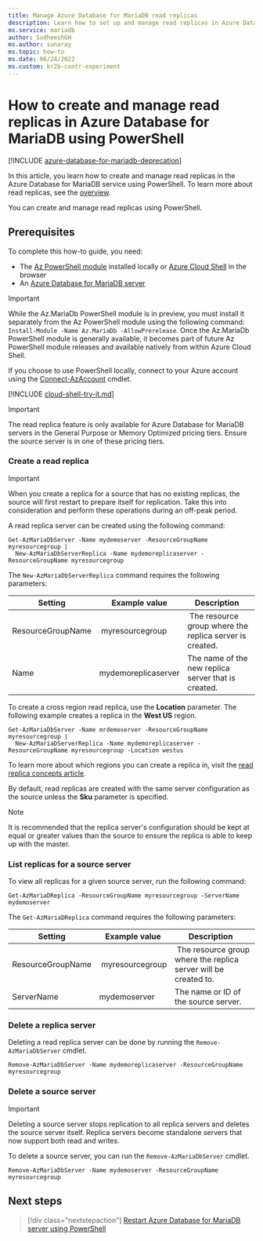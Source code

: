 ```yaml
---
title: Manage Azure Database for MariaDB read replicas
description: Learn how to set up and manage read replicas in Azure Database for MariaDB using PowerShell in the General Purpose or Memory Optimized pricing tiers.
ms.service: mariadb
author: SudheeshGH
ms.author: sunaray
ms.topic: how-to
ms.date: 06/24/2022
ms.custom: kr2b-contr-experiment
---
```


# How to create and manage read replicas in Azure Database for MariaDB using PowerShell

[!INCLUDE [azure-database-for-mariadb-deprecation](includes/azure-database-for-mariadb-deprecation.md)]

In this article, you learn how to create and manage read replicas in the Azure Database for MariaDB service using PowerShell. To learn more about read replicas, see the [overview](concepts-read-replicas.md).

You can create and manage read replicas using PowerShell.

## Prerequisites

To complete this how-to guide, you need:

- The [Az PowerShell module](/powershell/azure/install-azure-powershell) installed
  locally or [Azure Cloud Shell](https://shell.azure.com/) in the browser
- An [Azure Database for MariaDB server](quickstart-create-mariadb-server-database-using-azure-powershell.md)

> [!IMPORTANT]
> While the Az.MariaDb PowerShell module is in preview, you must install it separately from the Az
> PowerShell module using the following command: `Install-Module -Name Az.MariaDb -AllowPrerelease`.
> Once the Az.MariaDb PowerShell module is generally available, it becomes part of future Az
> PowerShell module releases and available natively from within Azure Cloud Shell.

If you choose to use PowerShell locally, connect to your Azure account using the
[Connect-AzAccount](/powershell/module/az.accounts/connect-azaccount) cmdlet.

[!INCLUDE [cloud-shell-try-it.md](~/reusable-content/ce-skilling/azure/includes/cloud-shell-try-it.md)]

> [!IMPORTANT]
> The read replica feature is only available for Azure Database for MariaDB servers in the General
> Purpose or Memory Optimized pricing tiers. Ensure the source server is in one of these pricing
> tiers.

### Create a read replica

> [!IMPORTANT]
> When you create a replica for a source that has no existing replicas, the source will first restart to prepare itself for replication. Take this into consideration and perform these operations during an off-peak period.

A read replica server can be created using the following command:

```azurepowershell-interactive
Get-AzMariaDbServer -Name mydemoserver -ResourceGroupName myresourcegroup |
  New-AzMariaDbServerReplica -Name mydemoreplicaserver -ResourceGroupName myresourcegroup
```

The `New-AzMariaDbServerReplica` command requires the following parameters:

| Setting | Example value | Description  |
| --- | --- | --- |
| ResourceGroupName |  myresourcegroup |  The resource group where the replica server is created.  |
| Name | mydemoreplicaserver | The name of the new replica server that is created. |

To create a cross region read replica, use the **Location** parameter. The following example creates
a replica in the **West US** region.

```azurepowershell-interactive
Get-AzMariaDbServer -Name mrdemoserver -ResourceGroupName myresourcegroup |
  New-AzMariaDServerReplica -Name mydemoreplicaserver -ResourceGroupName myresourcegroup -Location westus
```

To learn more about which regions you can create a replica in, visit the
[read replica concepts article](concepts-read-replicas.md).

By default, read replicas are created with the same server configuration as the source unless the
**Sku** parameter is specified.

> [!NOTE]
> It is recommended that the replica server's configuration should be kept at equal or greater
> values than the source to ensure the replica is able to keep up with the master.

### List replicas for a source server

To view all replicas for a given source server, run the following command:

```azurepowershell-interactive
Get-AzMariaDReplica -ResourceGroupName myresourcegroup -ServerName mydemoserver
```

The `Get-AzMariaDReplica` command requires the following parameters:

| Setting | Example value | Description  |
| --- | --- | --- |
| ResourceGroupName |  myresourcegroup |  The resource group where the replica server will be created to.  |
| ServerName | mydemoserver | The name or ID of the source server. |

### Delete a replica server

Deleting a read replica server can be done by running the `Remove-AzMariaDbServer` cmdlet.

```azurepowershell-interactive
Remove-AzMariaDbServer -Name mydemoreplicaserver -ResourceGroupName myresourcegroup
```

### Delete a source server

> [!IMPORTANT]
> Deleting a source server stops replication to all replica servers and deletes the source server
> itself. Replica servers become standalone servers that now support both read and writes.

To delete a source server, you can run the `Remove-AzMariaDbServer` cmdlet.

```azurepowershell-interactive
Remove-AzMariaDbServer -Name mydemoserver -ResourceGroupName myresourcegroup
```

## Next steps

> [!div class="nextstepaction"]
> [Restart Azure Database for MariaDB server using PowerShell](howto-restart-server-powershell.md)
